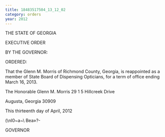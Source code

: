 ```yaml
---
title: 18483517504_13_12_02
category: orders
year: 2012
---
```

 

THE STATE OF GEORGIA

EXECUTIVE ORDER

BY THE GOVERNOR:

ORDERED:

That the Glenn M. Morris of Richmond County, Georgia, is
reappointed as a member of State Board of Dispensing Opticians,
for a term of office ending March 16, 2013.

The Honorable Glenn M. Morris
29 1 5 Hillcreek Drive

Augusta, Georgia 30909

This thirteenth day of April, 2012

(\nI0~a~\ Bea»?-

GOVERNOR

